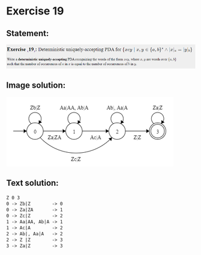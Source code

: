 # Exercise 19

## Statement:
![Statement](https://github.com/AdriCri22/Teoria-Computacion-TC-FIB/blob/main/PDA/19/Statement_19.png)

## Image solution:
![Solution](https://github.com/AdriCri22/Teoria-Computacion-TC-FIB/blob/main/PDA/19/Image_sol_19.png)

## Text solution:
    Z 0 3
    0 -> Zb|Z        -> 0
    0 -> Za|ZA       -> 1
    0 -> Zc|Z        -> 2
    1 -> Aa|AA, Ab|A -> 1
    1 -> Ac|A        -> 2
    2 -> Ab|, Aa|A   -> 2
    2 -> Z |Z        -> 3
    3 -> Za|Z        -> 3
